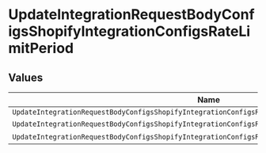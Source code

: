 # UpdateIntegrationRequestBodyConfigsShopifyIntegrationConfigsRateLimitPeriod


## Values

| Name                                                                                                | Value                                                                                               |
| --------------------------------------------------------------------------------------------------- | --------------------------------------------------------------------------------------------------- |
| `UpdateIntegrationRequestBodyConfigsShopifyIntegrationConfigsRateLimitPeriodLessThanNilGreaterThan` | <nil>                                                                                               |
| `UpdateIntegrationRequestBodyConfigsShopifyIntegrationConfigsRateLimitPeriodMinute`                 | minute                                                                                              |
| `UpdateIntegrationRequestBodyConfigsShopifyIntegrationConfigsRateLimitPeriodSecond`                 | second                                                                                              |